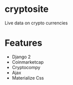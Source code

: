 # cryptosite
Live data on crypto currencies

# Features
- Django 2
- Coinmarketcap
- Cryptocompy
- Ajax
- Materialize Css
